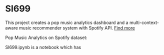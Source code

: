 # SI699

This project creates a pop music analytics dashboard and a multi-context-aware music recommender system with Spotify API. [Find more](https://catherine-hao-si699-music-analytics-xw280c.streamlit.app/)

Pop Music Analytics on Spotify dataset:


SI699.ipynb is a notebook which has 
